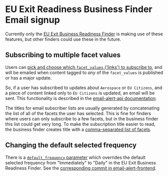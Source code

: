 # EU Exit Readiness Business Finder Email signup

Currently only the [EU Exit Business Readiness Finder](https://www.gov.uk/find-eu-exit-guidance-business) is making use of these features, but other finders could use these in the future.

## Subscribing to multiple facet values

Users can [pick and choose which `facet_values` ('links') to subscribe to](https://github.com/alphagov/finder-frontend/pull/1191/commits/9abe85dbedc9562accb299bab5f9a224786e1ebe), and will be emailed when content tagged to _any_ of the `facet_values` is published or has a major update.

So, if a user has subscribed to updates about `Aerospace` or `EU Citizens`, and a piece of content linked only to `EU Citizens` is updated, an email will be sent. This functionality is described in the [email-alert-api documentation](https://github.com/alphagov/email-alert-api/blob/master/doc/matching-content-to-subscriber-lists.md).

The titles for email subscriber lists are usually generated by concatenating the list of all of the facets the user has selected. This is fine for finders where users can only subscribe to a few facets, but in the business finder this list could get very long. To make the subscription title easier to read, the business finder creates title with a [comma-separated list of facets](https://github.com/alphagov/finder-frontend/commit/f538171b0a90a63674e8d6869ce17b2dfaa69099).

## Changing the default selected frequency

There is a [`default_frequency` parameter](https://github.com/alphagov/finder-frontend/commit/557a242c599b397342594863c0b00e0f9eb70775) which overrides the default selected frequency from "Immediately" to "Daily" in the EU Exit Business Readiness Finder. See the [corresponding commit in email-alert-frontend](https://github.com/alphagov/email-alert-frontend/commit/2eb33ad0467e74d91d454747fdd8c36502907aa8#diff-a04367caf0562da5fcacb7da90acbf7b). 
